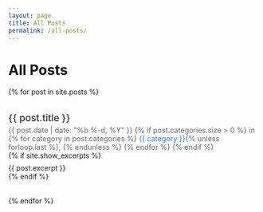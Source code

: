 ```yaml
---
layout: page
title: All Posts
permalink: /all-posts/
---
```


<div class="all-posts">
  <h1>All Posts</h1>
  
  <ul class="post-list">
    {% for post in site.posts %}
      <li class="post-item">
        <div class="post-title">
          <a href="{{ site.baseurl }}{{ post.url }}">{{ post.title }}</a>
        </div>
        <div class="post-meta">
          <span class="post-date">{{ post.date | date: "%b %-d, %Y" }}</span>
          {% if post.categories.size > 0 %}
          <span class="post-categories">
            in 
            {% for category in post.categories %}
              <a href="{{ site.baseurl }}/categories/{{ category | slugify }}/">{{ category }}</a>{% unless forloop.last %}, {% endunless %}
            {% endfor %}
          </span>
          {% endif %}
        </div>
        {% if site.show_excerpts %}
          <div class="post-excerpt">
            {{ post.excerpt }}
          </div>
        {% endif %}
      </li>
    {% endfor %}
  </ul>
</div>

<style>
.all-posts {
  margin: 2rem 0;
}

.post-list {
  list-style: none;
  padding: 0;
  margin: 1rem 0 0 0;
}

.post-item {
  margin: 1.5rem 0;
  padding: 0.5rem 0;
  border-bottom: 1px solid #e8e8e8;
}

.post-item:last-child {
  border-bottom: none;
}

.post-title a {
  color: #333;
  text-decoration: none;
  font-weight: 500;
  font-size: 1.2rem;
}

.post-title a:hover {
  color: #2a7ae2;
}

.post-meta {
  font-size: 0.9rem;
  color: #666;
  margin-top: 0.25rem;
}

.post-categories a {
  color: #2a7ae2;
  text-decoration: none;
}

.post-categories a:hover {
  text-decoration: underline;
}

.post-excerpt {
  margin-top: 0.5rem;
}
</style>